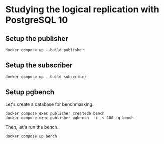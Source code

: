 # Studying the logical replication with PostgreSQL 10

## Setup the publisher

```
docker compose up --build publisher
```

## Setup the subscriber

```
docker compose up --build subscriber
```

## Setup pgbench

Let's create a database for benchmarking.

```
docker compose exec publisher createdb bench
docker compose exec publisher pgbench  -i -s 100 -q bench
```

Then, let's run the bench.

```
docker compose up bench
```
